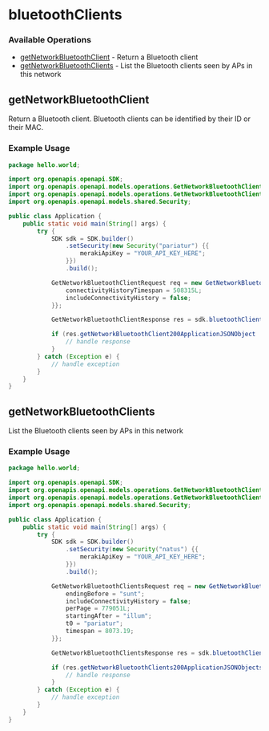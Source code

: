 # bluetoothClients

### Available Operations

* [getNetworkBluetoothClient](#getnetworkbluetoothclient) - Return a Bluetooth client
* [getNetworkBluetoothClients](#getnetworkbluetoothclients) - List the Bluetooth clients seen by APs in this network

## getNetworkBluetoothClient

Return a Bluetooth client. Bluetooth clients can be identified by their ID or their MAC.

### Example Usage

```java
package hello.world;

import org.openapis.openapi.SDK;
import org.openapis.openapi.models.operations.GetNetworkBluetoothClientRequest;
import org.openapis.openapi.models.operations.GetNetworkBluetoothClientResponse;
import org.openapis.openapi.models.shared.Security;

public class Application {
    public static void main(String[] args) {
        try {
            SDK sdk = SDK.builder()
                .setSecurity(new Security("pariatur") {{
                    merakiApiKey = "YOUR_API_KEY_HERE";
                }})
                .build();

            GetNetworkBluetoothClientRequest req = new GetNetworkBluetoothClientRequest("accusantium", "consequuntur") {{
                connectivityHistoryTimespan = 508315L;
                includeConnectivityHistory = false;
            }};            

            GetNetworkBluetoothClientResponse res = sdk.bluetoothClients.getNetworkBluetoothClient(req);

            if (res.getNetworkBluetoothClient200ApplicationJSONObject != null) {
                // handle response
            }
        } catch (Exception e) {
            // handle exception
        }
    }
}
```

## getNetworkBluetoothClients

List the Bluetooth clients seen by APs in this network

### Example Usage

```java
package hello.world;

import org.openapis.openapi.SDK;
import org.openapis.openapi.models.operations.GetNetworkBluetoothClientsRequest;
import org.openapis.openapi.models.operations.GetNetworkBluetoothClientsResponse;
import org.openapis.openapi.models.shared.Security;

public class Application {
    public static void main(String[] args) {
        try {
            SDK sdk = SDK.builder()
                .setSecurity(new Security("natus") {{
                    merakiApiKey = "YOUR_API_KEY_HERE";
                }})
                .build();

            GetNetworkBluetoothClientsRequest req = new GetNetworkBluetoothClientsRequest("magni") {{
                endingBefore = "sunt";
                includeConnectivityHistory = false;
                perPage = 779051L;
                startingAfter = "illum";
                t0 = "pariatur";
                timespan = 8073.19;
            }};            

            GetNetworkBluetoothClientsResponse res = sdk.bluetoothClients.getNetworkBluetoothClients(req);

            if (res.getNetworkBluetoothClients200ApplicationJSONObjects != null) {
                // handle response
            }
        } catch (Exception e) {
            // handle exception
        }
    }
}
```
